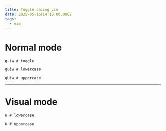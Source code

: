 ```yaml
---
title: Toggle casing vim
date: 2025-05-15T14:10:00.000Z
tags:
  - vim
---
```

# Normal mode

```
g~iw # toggle
```

```
guiw # lowercase
```

```
gUiw # uppercase
```

---

# Visual mode

```
u # lowercase
```

```
U # uppercase
```
